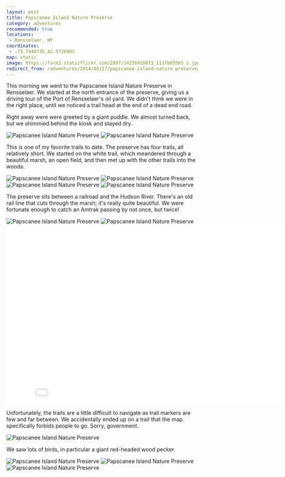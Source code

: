 ```yaml
---
layout: post
title: Papscanee Island Nature Preserve
category: adventures
recommended: true
locations:
 - Rensselaer, NY
coordinates:
 - -73.7440735,42.5726903
map: static
image: https://farm3.staticflickr.com/2897/14226916873_111fb655b5_z.jpg
redirect_from: /adventures/2014/05/17/papscanee-island-nature-preserve/
---
```



This morning we went to the Papscanee Island Nature Preserve in Rensselaer. We started at the north entrance of the preserve, giving us a driving tour of the Port of Rensselaer's oil yard. We didn't think we were in the right place, until we noticed a trail head at the end of a dead end road.

Right away were were greeted by a giant puddle. We almost turned back, but we shimmied behind the kiosk and stayed dry.

<div class="photos">

<img src="https://farm3.staticflickr.com/2911/14020185568_e39f1916f2_c.jpg" class="img-wide" alt="Papscanee Island Nature Preserve">

<img src="https://farm3.staticflickr.com/2905/14183645896_6429a63d9f_c.jpg" class="img-tall" alt="Papscanee Island Nature Preserve">
</div>

This is one of my favorite trails to date. The preserve has four trails, all relatively short. We started on the white trail, which meandered through a beautiful marsh, an open field, and then met up with the other trails into the woods.

<div class="photos">

<img src="https://farm6.staticflickr.com/5522/14206785745_a27b53f807_c.jpg" class="img-half" alt="Papscanee Island Nature Preserve">
<img src="https://farm3.staticflickr.com/2897/14226916873_111fb655b5_c.jpg" class="img-half" alt="Papscanee Island Nature Preserve">


<img src="https://farm3.staticflickr.com/2907/14206767285_dd13aa02e0_c.jpg" alt="Papscanee Island Nature Preserve">


<img src="https://farm6.staticflickr.com/5515/14183626136_779273e8ad_h.jpg" class="pop-out" alt="Papscanee Island Nature Preserve">
</div>

The preserve sits between a railroad and the Hudson River. There's an old rail line that cuts through the marsh; it's really quite beautiful. We were fortunate enough to catch an Amtrak passing by not once, but twice!

<div class="photos">

<img src="https://farm3.staticflickr.com/2907/14206668054_314f8802da_c.jpg" class="img-wide" alt="Papscanee Island Nature Preserve">
<img src="https://farm6.staticflickr.com/5549/14020127058_bc752ea65e_c.jpg" class="img-tall" alt="Papscanee Island Nature Preserve">

<iframe src="//player.vimeo.com/video/95605159?title=0&amp;byline=0&amp;portrait=0" width="840" height="472" frameborder="0" webkitallowfullscreen mozallowfullscreen allowfullscreen></iframe>
</div>

Unfortunately, the trails are a little difficult to navigate as trail markers are few and far between. We accidentally ended up on a trail that the map specifically forbids people to go. Sorry, government.

<div class="photos">

<img src="https://farm6.staticflickr.com/5275/14226946423_9a3297d2ed_c.jpg" alt="Papscanee Island Nature Preserve">
</div>

We saw lots of birds, in particular a giant red-headed wood pecker.

<div class="photos">

<img src="https://farm6.staticflickr.com/5596/14020182198_9847b56241_c.jpg" class="img-wide" alt="Papscanee Island Nature Preserve">
<img src="https://farm6.staticflickr.com/5595/14020212440_21a6e2403f_c.jpg" class="img-tall" alt="Papscanee Island Nature Preserve">

<img src="https://farm6.staticflickr.com/5519/14226996413_ba8f8c7a21_c.jpg" alt="Papscanee Island Nature Preserve">
</div>
